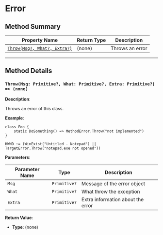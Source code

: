 # Error

## Method Summary

| Property Name                          | Return Type | Description     |
| -------------------------------------- | ----------- | --------------- |
| [`Throw(Msg?, What?, Extra?)`](#Throw) | (none)      | Throws an error |

---

## Method Details

<a id="Throw"></a>

### `Throw(Msg: Primitive?, What: Primitive?, Extra: Primitive?) => (none)`

**Description**:

Throws an error of this class.

**Example**:

```ahk
class Foo {
    static DoSomething() => MethodError.Throw("not implemented")
}

HWND := (WinExist("Untitled - Notepad") || TargetError.Throw("notepad.exe not opened"))
```

**Parameters**:

| Parameter Name | Type         | Description                       |
| -------------- | ------------ | --------------------------------- |
| `Msg`          | `Primitive?` | Message of the error object       |
| `What`         | `Primitive?` | What threw the exception          |
| `Extra`        | `Primitive?` | Extra information about the error |

**Return Value**:

- **Type**: (none)
